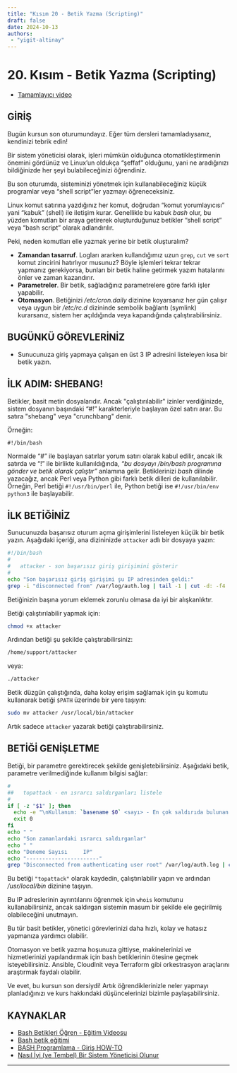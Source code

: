 ```yaml
---
title: "Kısım 20 - Betik Yazma (Scripting)"
draft: false
date: 2024-10-13
authors:
 - "yigit-altinay"
---
```


# 20. Kısım - Betik Yazma (Scripting)

* [Tamamlayıcı video](https://youtu.be/G7GyMuyauVk)

## GİRİŞ

Bugün kursun son oturumundayız. Eğer tüm dersleri tamamladıysanız, kendinizi tebrik edin!

Bir sistem yöneticisi olarak, işleri mümkün olduğunca otomatikleştirmenin önemini gördünüz ve Linux’un oldukça “şeffaf” olduğunu, yani ne aradığınızı bildiğinizde her şeyi bulabileceğinizi öğrendiniz.

Bu son oturumda, sisteminizi yönetmek için kullanabileceğiniz küçük programlar veya “shell script”ler yazmayı öğreneceksiniz.

Linux komut satırına yazdığınız her komut, doğrudan “komut yorumlayıcısı” yani “kabuk” (shell) ile iletişim kurar. Genellikle bu kabuk _bash_ olur, bu yüzden komutları bir araya getirerek oluşturduğunuz betikler “shell script” veya “bash script” olarak adlandırılır.

Peki, neden komutları elle yazmak yerine bir betik oluşturalım?

* **Zamandan tasarruf**. Logları ararken kullandığımız uzun `grep`, `cut` ve `sort` komut zincirini hatırlıyor musunuz? Böyle işlemleri tekrar tekrar yapmanız gerekiyorsa, bunları bir betik haline getirmek yazım hatalarını önler ve zaman kazandırır.
* **Parametreler**. Bir betik, sağladığınız parametrelere göre farklı işler yapabilir.
* **Otomasyon**. Betiğinizi _/etc/cron.daily_ dizinine koyarsanız her gün çalışır veya uygun bir _/etc/rc.d_ dizininde sembolik bağlantı (symlink) kurarsanız, sistem her açıldığında veya kapandığında çalıştırabilirsiniz.

## BUGÜNKÜ GÖREVLERİNİZ

* Sunucunuza giriş yapmaya çalışan en üst 3 IP adresini listeleyen kısa bir betik yazın.

## İLK ADIM: SHEBANG!

Betikler, basit metin dosyalarıdır. Ancak "çalıştırılabilir" izinler verdiğinizde, sistem dosyanın başındaki “#!” karakterleriyle başlayan özel satırı arar. Bu satıra "shebang" veya "crunchbang" denir.

Örneğin:

```
#!/bin/bash
```

Normalde “#” ile başlayan satırlar yorum satırı olarak kabul edilir, ancak ilk satırda ve “!” ile birlikte kullanıldığında, _“bu dosyayı /bin/bash programına gönder ve betik olarak çalıştır”_ anlamına gelir. Betiklerinizi _bash_ dilinde yazacağız, ancak Perl veya Python gibi farklı betik dilleri de kullanılabilir. Örneğin, Perl betiği `#!/usr/bin/perl` ile, Python betiği ise `#!/usr/bin/env python3` ile başlayabilir.

## İLK BETİĞİNİZ

Sunucunuzda başarısız oturum açma girişimlerini listeleyen küçük bir betik yazın. Aşağıdaki içeriği, ana dizininizde `attacker` adlı bir dosyaya yazın:

```bash
#!/bin/bash
#
#   attacker - son başarısız giriş girişimini gösterir
#
echo "Son başarısız giriş girişimi şu IP adresinden geldi:"
grep -i "disconnected from" /var/log/auth.log | tail -1 | cut -d: -f4 | cut -f7 -d" "
```

Betiğinizin başına yorum eklemek zorunlu olmasa da iyi bir alışkanlıktır.

Betiği çalıştırılabilir yapmak için:

```bash
chmod +x attacker
```

Ardından betiği şu şekilde çalıştırabilirsiniz:

```bash
/home/support/attacker
```

veya:

```bash
./attacker
```

Betik düzgün çalıştığında, daha kolay erişim sağlamak için şu komutu kullanarak betiği `$PATH` üzerinde bir yere taşıyın:

```bash
sudo mv attacker /usr/local/bin/attacker
```

Artık sadece `attacker` yazarak betiği çalıştırabilirsiniz.

## BETİĞİ GENİŞLETME

Betiği, bir parametre gerektirecek şekilde genişletebilirsiniz. Aşağıdaki betik, parametre verilmediğinde kullanım bilgisi sağlar:

```bash
#
##   topattack - en ısrarcı saldırganları listele
#
if [ -z "$1" ]; then
  echo -e "\nKullanım: `basename $0` <sayı> - En çok saldırıda bulunan <sayı> IP'yi listeler"
  exit 0
fi
echo " "
echo "Son zamanlardaki ısrarcı saldırganlar"
echo " "
echo "Deneme Sayısı     IP"
echo "-----------------------"
grep "Disconnected from authenticating user root" /var/log/auth.log | cut -d: -f4 | cut -d" " -f7 | sort | uniq -c | sort -nr | head -$1
```

Bu betiği `"topattack"` olarak kaydedin, çalıştırılabilir yapın ve ardından _/usr/local/bin_ dizinine taşıyın. 

Bu IP adreslerinin ayrıntılarını öğrenmek için `whois` komutunu kullanabilirsiniz, ancak saldırgan sistemin masum bir şekilde ele geçirilmiş olabileceğini unutmayın.

Bu tür basit betikler, yönetici görevlerinizi daha hızlı, kolay ve hatasız yapmanıza yardımcı olabilir.

Otomasyon ve betik yazma hoşunuza gittiyse, makinelerinizi ve hizmetlerinizi yapılandırmak için bash betiklerinin ötesine geçmek isteyebilirsiniz. Ansible, CloudInit veya Terraform gibi orkestrasyon araçlarını araştırmak faydalı olabilir.

Ve evet, bu kursun son dersiydi! Artık öğrendiklerinizle neler yapmayı planladığınızı ve kurs hakkındaki düşüncelerinizi bizimle paylaşabilirsiniz.

## KAYNAKLAR

* [Bash Betikleri Öğren - Eğitim Videosu](http://www.youtube.com/watch?v=QGvvJO5UIs4)  
* [Bash betik eğitimi](http://linuxconfig.org/Bash_scripting_Tutorial)  
* [BASH Programlama - Giriş HOW-TO](http://tldp.org/HOWTO/Bash-Prog-Intro-HOWTO.html)  
* [Nasıl İyi (ve Tembel) Bir Sistem Yöneticisi Olunur](http://www.linuxjournal.com/content/how-be-good-and-lazy-system-administrator)


---

